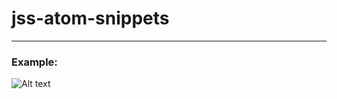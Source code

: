 # jss-atom-snippets

___

### Example:

![Alt text](https://monosnap.com/file/iHbDUHkyBODrXJujJpWqWW5jylkIjg.png)
